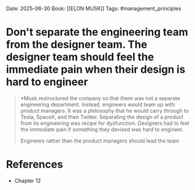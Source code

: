Date: 2025-06-30
Book: [[ELON MUSK]]
Tags: #management_principles 
# Don't separate the engineering team from the designer team. The designer team should feel the immediate pain when their design is hard to engineer

>*Musk restructured the company so that there was not a separate engineering department. Instead, engineers would team up with product managers. It was a philosophy that he would carry through to Tesla, SpaceX, and then Twitter. Separating the design of a product from its engineering was recipe for dysfunction. Designers had to feel the immediate pain if something they devised was hard to engineer. 
>
>Engineers rather than the product managers should lead the team

# References
- Chapter 12 